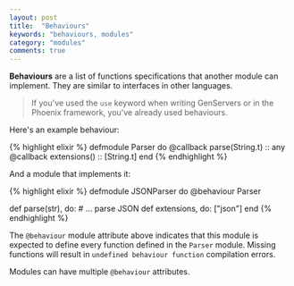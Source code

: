 ```yaml
---
layout: post
title:  "Behaviours"
keywords: "behaviours, modules"
category: "modules"
comments: true
---
```


**Behaviours** are a list of functions specifications that another module can implement. They are similar to  interfaces in other languages.

> If you've used the `use` keyword when writing GenServers or in the Phoenix framework, you've already used behaviours.

Here's an example behaviour:

{% highlight elixir %}
defmodule Parser do
  @callback parse(String.t) :: any
  @callback extensions() :: [String.t]
end
{% endhighlight %}

And a module that implements it:

{% highlight elixir %}
defmodule JSONParser do
  @behaviour Parser

  def parse(str), do: # ... parse JSON
  def extensions, do: ["json"]
end
{% endhighlight %}

The `@behaviour` module attribute above indicates that this module is expected to define every function defined in the `Parser` module. Missing functions will result in `undefined behaviour function` compilation errors.

Modules can have multiple `@behaviour` attributes. 
